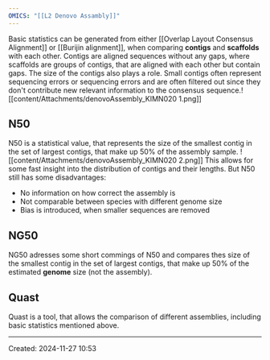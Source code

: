 ```yaml
---
OMICS: "[[L2 Denovo Assambly]]"
---
```

Basic statistics can be generated from either [[Overlap Layout Consensus Alignment]] or [[Burijin alignment]], when comparing **contigs** and **scaffolds** with each other. Contigs are aligned sequences without any gaps, where scaffolds are groups of contigs, that are aligned with each other but contain gaps.
The size of the contigs also plays a role. Small contigs often represent sequencing errors or sequencing errors and are often filtered out since they don't contribute new relevant information to the consensus sequence.![[content/Attachments/denovoAssembly_KIMN020 1.png]]
## N50
N50 is a statistical value, that represents the size of the smallest contig in the set of largest contigs, that make up 50% of the assembly sample.
![[content/Attachments/denovoAssembly_KIMN020 2.png]]
This allows for some fast insight into the distribution of contigs and their lengths. 
But N50 still has some disadvantages:
- No information on how correct the assembly is
- Not comparable between species with different genome size
- Bias is introduced, when smaller sequences are removed
## NG50
NG50 adresses some short commings of N50 and compares thes size of the smallest contig in the set of largest contigs, that make up 50% of the estimated **genome** size (not the assembly).

## Quast
Quast is a tool, that allows the comparison of different assemblies, including basic statistics mentioned above.

---
Created: 2024-11-27 10:53